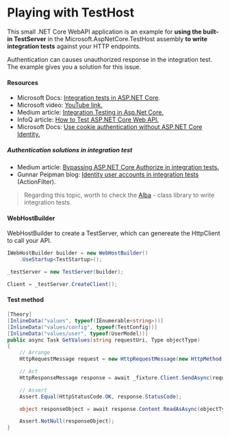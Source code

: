 # Playing with TestHost

This small .NET Core WebAPI application is an example for **using the built-in TestServer** in the Microsoft.AspNetCore.TestHost assembly **to write integration tests** against your HTTP endpoints.

Authentication can causes unauthorized response in the integration test. The example gives you a solution for this issue.

#### Resources
- Microsoft Docs: [Integration tests in ASP.NET Core](https://docs.microsoft.com/en-us/aspnet/core/test/integration-tests?view=aspnetcore-2.2 "Integration tests in ASP.NET Core").
- Microsoft video: [YouTube link.](https://www.youtube.com/watch?v=O3AvN2Rr1uI "YouTube link")
- Medium article: [Integration Testing in Asp.Net Core.](https://koukia.ca/integration-testing-in-asp-net-core-2-0-51d14ede3968 "Integration Testing in Asp.Net Core")
- InfoQ article: [How to Test ASP.NET Core Web API.](https://www.infoq.com/articles/testing-aspnet-core-web-api "How to Test ASP.NET Core Web API")
- Microsoft Docs: [Use cookie authentication without ASP.NET Core Identity.](https://docs.microsoft.com/en-ie/aspnet/core/security/authentication/cookie?view=aspnetcore-2.2 "Use cookie authentication without ASP.NET Core Identity")

##### Authentication solutions in integration test
- Medium article: [Bypassing ASP.NET Core Authorize in integration tests.](https://medium.com/jackwild/bypassing-asp-net-core-2-0-authorize-tags-in-integration-tests-7bda8fcb0eca "Bypassing ASP.NET Core Authorize in integration tests")
- Gunnar Peipman blog: [Identity user accounts in integration tests](https://gunnarpeipman.com/testing/aspnet-core-identity-integration-tests/ "Identity user accounts in integration tests") (ActionFilter).

> Regarding this topic, worth to check the [Alba](http://jasperfx.github.io/alba/getting_started "Alba") - class library to write integration tests.

#### WebHostBuilder

WebHostBuilder to create a TestServer, which can genereate the HttpClient to call your API.

```csharp
IWebHostBuilder builder = new WebHostBuilder()
    .UseStartup<TestStartup>();

_testServer = new TestServer(builder);

Client = _testServer.CreateClient();
```

#### Test method

```csharp
[Theory]
[InlineData("values", typeof(IEnumerable<string>))]
[InlineData("values/config", typeof(TestConfig))]
[InlineData("values/user", typeof(UserModel))]
public async Task GetValues(string requestUri, Type objectType)
{
    // Arrange
    HttpRequestMessage request = new HttpRequestMessage(new HttpMethod("GET"), requestUri);

    // Act
    HttpResponseMessage response = await _fixture.Client.SendAsync(request);

    // Assert
    Assert.Equal(HttpStatusCode.OK, response.StatusCode);

    object responseObject = await response.Content.ReadAsAsync(objectType);

    Assert.NotNull(responseObject);
}
```
